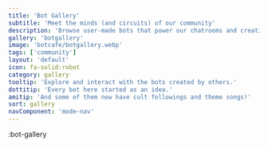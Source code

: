 ```yaml
---
title: 'Bot Gallery'
subtitle: 'Meet the minds (and circuits) of our community'
description: 'Browse user-made bots that power our chatrooms and creative chaos.'
gallery: 'botgallery'
image: 'botcafe/botgallery.webp'
tags: ['community']
layout: 'default'
icon: fa-solid:robot
category: gallery
tooltip: 'Explore and interact with the bots created by others.'
dottitip: 'Every bot here started as an idea.'
amitip: 'And some of them now have cult followings and theme songs!'
sort: gallery
navComponent: 'mode-nav'
---
```

:bot-gallery
